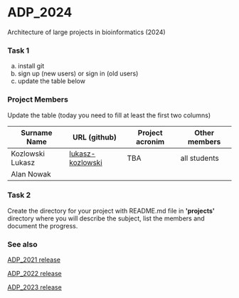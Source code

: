 # ADP_2024
Architecture of large projects in bioinformatics (2024)

### Task 1
<ol type="a">
  <li>install git</li>
  <li>sign up (new users) or sign in (old users)</li>
  <li>update the table below</li>
</ol>

### Project Members
Update the table (today you need to fill at least the first two columns)

| Surname Name | URL (github) | Project acronim | Other members |
| --- | --- | --- | --- |
| Kozlowski Lukasz | [lukasz-kozlowski](https://github.com/lukasz-kozlowski) | TBA | all students |
| Alan Nowak |  |  |  |


 
### Task 2
Create the directory for your project with README.md file in <b>'projects'</b> directory where you will describe the subject, 
list the members and document the progress.

### See also

[ADP_2021 release](https://github.com/lukasz-kozlowski/ADP_2021)

[ADP_2022 release](https://github.com/lukasz-kozlowski/ADP_2022)

[ADP_2023 release](https://github.com/lukasz-kozlowski/ADP_2023)

